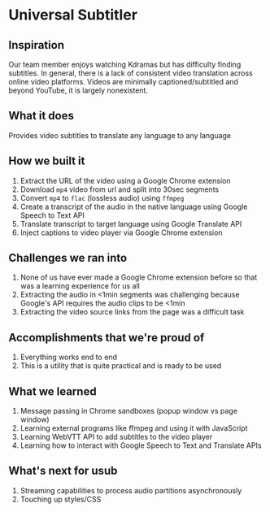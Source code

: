 # Universal Subtitler
## Inspiration
Our team member enjoys watching Kdramas but has difficulty finding subtitles. In general, there is a lack of consistent video translation across online video platforms. Videos are minimally captioned/subtitled and beyond YouTube, it is largely nonexistent.

## What it does
Provides video subtitles to translate any language to any language

## How we built it
1. Extract the URL of the video using a Google Chrome extension
2. Download `mp4` video from url and split into 30sec segments
3. Convert `mp4` to `flac` (lossless audio) using `ffmpeg`
4. Create a transcript of the audio in the native language using Google Speech to Text API
5. Translate transcript to target language using Google Translate API
6. Inject captions to video player via Google Chrome extension

## Challenges we ran into
1. None of us have ever made a Google Chrome extension before so that was a learning experience for us all
2. Extracting the audio in <1min segments was challenging because Google's API requires the audio clips to be <1min
3. Extracting the video source links from the page was a difficult task

## Accomplishments that we're proud of
1. Everything works end to end
2. This is a utility that is quite practical and is ready to be used

## What we learned
1. Message passing in Chrome sandboxes (popup window vs page window)
2. Learning external programs like ffmpeg and using it with JavaScript
3. Learning WebVTT API to add subtitles to the video player
4. Learning how to interact with Google Speech to Text and Translate APIs

## What's next for usub
1. Streaming capabilities to process audio partitions asynchronously
2. Touching up styles/CSS